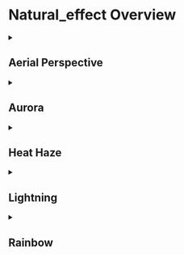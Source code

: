# Natural_effect Overview

<details>
<summary><h2>Aerial Perspective</h2></summary>


<h3>🔵 Label Name:</h3>
<code>aerial_perspective</code>


<h3>📖 Definition:</h3>
Does the video feature a noticeable aerial perspective, where distant scenery appears lighter, less detailed, and less saturated due to atmospheric effects?

<details>
<summary><h4> Question (Definition)</h4></summary>

</details>

<details>
<summary><h4> Alternative Question</h4></summary>

- Is aerial perspective clearly visible in the scene?

- Does the video depict distant objects appearing faded or desaturated due to atmospheric effects?

- Is there a haze or depth effect making distant elements look less distinct?

- Does the shot emphasize atmospheric depth through gradual contrast reduction?

- Are faraway objects softened due to air density and light scattering?

- Does the scene create depth by making background elements appear lighter?

- Is aerial perspective used to enhance the sense of scale or distance?

- Does the video apply atmospheric perspective to create visual depth?

</details>

<details>
<summary><h4> Prompt (Definition)</h4></summary>

- The video features a noticeable aerial perspective, where distant scenery appears lighter, less detailed, and less saturated due to atmospheric effects.

</details>

<details>
<summary><h4> Alternative Prompt</h4></summary>

- A video where atmospheric perspective creates a fading effect on distant objects.

- A shot where background elements gradually lose contrast due to haze.

- A scene utilizing atmospheric depth effects to enhance realism.

- A video where distant objects appear softened by light scattering.

- A composition using aerial perspective to establish a sense of scale.

- A sequence where faraway elements blend into a lighter-toned background.

- A shot depicting visual depth by fading background objects.

- A scene using atmospheric effects to create distance perception.

</details>

<h4>🟢 Positive:</h4>
<code>self.lighting_setup.aerial_perspective is True</code>

<h4>🔴 Negative:</h4>
<code>self.lighting_setup.aerial_perspective is False</code>

</details>

<details>
<summary><h2>Aurora</h2></summary>


<h3>🔵 Label Name:</h3>
<code>aurora</code>


<h3>📖 Definition:</h3>
Does the video feature an aurora, displaying colorful light patterns in the sky?

<details>
<summary><h4> Question (Definition)</h4></summary>

</details>

<details>
<summary><h4> Alternative Question</h4></summary>

- Is an aurora borealis or aurora australis present in the scene?

- Does the shot prominently feature natural light waves in the sky?

- Is there a visible atmospheric glow with shifting colors?

- Does the video capture the northern or southern lights?

- Is the aurora a key visual component in the composition?

- Does the scene emphasize the movement of colorful light in the sky?

- Is there a dynamic play of colors resembling an aurora effect?

- Does the video showcase a vibrant aurora phenomenon?

</details>

<details>
<summary><h4> Prompt (Definition)</h4></summary>

- The video features an aurora, displaying colorful light patterns in the sky.

</details>

<details>
<summary><h4> Alternative Prompt</h4></summary>

- A video highlighting a striking aurora borealis or australis display.

- A scene where shifting atmospheric light patterns create an aurora effect.

- A shot capturing colorful, glowing waves in the night sky.

- A video where an aurora serves as a significant visual element.

- A sequence featuring natural sky illumination in green, red, or blue hues.

- A shot where auroras enhance the cinematic atmosphere.

- A video depicting the movement of aurora lights in the sky.

- A scene using aurora visuals to create a mystical or scenic effect.

</details>

<h4>🟢 Positive:</h4>
<code>self.lighting_setup.aurora is True</code>

<h4>🔴 Negative:</h4>
<code>self.lighting_setup.aurora is False</code>

</details>

<details>
<summary><h2>Heat Haze</h2></summary>


<h3>🔵 Label Name:</h3>
<code>heat_haze</code>


<h3>📖 Definition:</h3>
Does the video feature a noticeable heat haze effect, creating air distortions caused by rising heat?

<details>
<summary><h4> Question (Definition)</h4></summary>

</details>

<details>
<summary><h4> Alternative Question</h4></summary>

- Is there a visible shimmering or distortion effect in the scene due to heat?

- Does the video showcase atmospheric distortions caused by high temperatures?

- Is the shot affected by heat waves making objects appear wavy?

- Does rising heat cause a noticeable blurring effect?

- Is heat haze creating movement-like distortions in the air?

- Does the scene emphasize visible refraction due to rising hot air?

- Are objects in the distance appearing distorted due to temperature effects?

- Does the video simulate or capture a mirage-like heat distortion?

</details>

<details>
<summary><h4> Prompt (Definition)</h4></summary>

- The video features a noticeable heat haze effect, creating air distortions caused by rising heat.

</details>

<details>
<summary><h4> Alternative Prompt</h4></summary>

- A video where heat waves create visible air distortions.

- A scene where atmospheric heat causes objects to appear wavy.

- A shot capturing shimmering air effects caused by rising temperatures.

- A video where heat haze distorts background elements.

- A sequence featuring visual distortions due to temperature variations.

- A shot where heat waves create movement-like patterns in the air.

- A video where the mirage effect is caused by heat-induced refraction.

- A scene emphasizing the blurry, distorted look caused by heat haze.

</details>

<h4>🟢 Positive:</h4>
<code>self.lighting_setup.heat_haze is True</code>

<h4>🔴 Negative:</h4>
<code>self.lighting_setup.heat_haze is False</code>

</details>

<details>
<summary><h2>Lightning</h2></summary>


<h3>🔵 Label Name:</h3>
<code>lightning</code>


<h3>📖 Definition:</h3>
Does the video show a visible lightning effect with sudden, intense flashes and jagged branching streaks?

<details>
<summary><h4> Question (Definition)</h4></summary>

</details>

<details>
<summary><h4> Alternative Question</h4></summary>

- Does the scene prominently feature a lightning bolt with a branching shape?

- Is a sudden, bright electrical discharge visible, such as a lightning strike or Tesla coil arcs?

- Does the shot showcase a thunderstorm with distinct, jagged lightning flashes?

- Is the lightning effect a major visual component, with branching streaks or plasma arcs?

- Does the video capture or simulate a dramatic, forked lightning strike?

- Is lightning used to create an intense burst of illumination with a sharp, jagged form?

- Are Tesla coil discharges or electrical arcs prominently displayed?

- Does the scene feature natural or artificial lightning effects with clear, visible structure?

</details>

<details>
<summary><h4> Prompt (Definition)</h4></summary>

- The video shows a visible lightning effect with sudden, intense flashes and jagged branching streaks.

</details>

<details>
<summary><h4> Alternative Prompt</h4></summary>

- A video showcasing dramatic lightning bolts with sharp, branching patterns.

- A scene where sudden electrical discharges create bright flashes and jagged streaks.

- A shot where a thunderstorm produces multiple well-defined lightning strikes.

- A video capturing the raw energy of lightning bolts or Tesla coil arcs.

- A sequence featuring natural or artificial lightning effects with visible branching structures.

- A shot emphasizing intense, jagged bursts of light in the sky.

- A video where lightning or plasma arcs play a major role in the visual composition.

- A scene using lightning to enhance dramatic, action, or horror aesthetics.

</details>

<h4>🟢 Positive:</h4>
<code>self.lighting_setup.lightning is True</code>

<h4>🔴 Negative:</h4>
<code>self.lighting_setup.lightning is False</code>

</details>

<details>
<summary><h2>Rainbow</h2></summary>


<h3>🔵 Label Name:</h3>
<code>rainbow</code>


<h3>📖 Definition:</h3>
Does the video feature a noticeable rainbow?

<details>
<summary><h4> Question (Definition)</h4></summary>

</details>

<details>
<summary><h4> Alternative Question</h4></summary>

- Is a visible rainbow present in the scene?

- Does the shot prominently display a multicolored arc?

- Is there a distinct spectrum of colors appearing in the sky?

- Does the video feature a naturally occurring rainbow effect?

- Is a rainbow used as a visual element in the composition?

- Does the scene capture light dispersion forming a rainbow?

- Is the presence of a rainbow a key visual aspect?

- Does the video showcase a well-defined or subtle rainbow?

</details>

<details>
<summary><h4> Prompt (Definition)</h4></summary>

- The video features a noticeable rainbow.

</details>

<details>
<summary><h4> Alternative Prompt</h4></summary>

- A video displaying a clear rainbow arc in the sky.

- A scene where light refraction creates a multicolored rainbow effect.

- A shot capturing a naturally occurring rainbow in the environment.

- A video where a visible rainbow serves as a significant visual element.

- A sequence highlighting a distinct rainbow as part of the composition.

- A shot where the dispersion of light produces a recognizable rainbow.

- A scene emphasizing a naturally or artificially created rainbow.

- A video where a rainbow effect is used for aesthetic impact.

</details>

<h4>🟢 Positive:</h4>
<code>self.lighting_setup.rainbow is True</code>

<h4>🔴 Negative:</h4>
<code>self.lighting_setup.rainbow is False</code>

</details>
